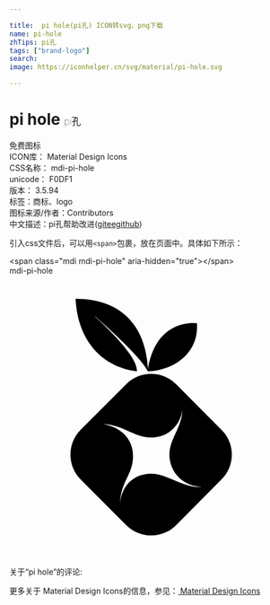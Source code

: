 ```yaml
---

title:  pi hole(pi孔) ICON转svg、png下载
name: pi-hole
zhTips: pi孔
tags: ["brand-logo"]
search: 
image: https://iconhelper.cn/svg/material/pi-hole.svg

---
```


# pi hole  <small style="font-size: 60%;font-weight: 100">pi孔</small>


<div class="detail-page">
<p>
<span><span class="badge-success badge">免费图标</span> </span>
<br/>
<span>
ICON库：
<span class="badge-secondary badge">Material Design Icons</span> 
</span>
<br/>
<span>
CSS名称：
<span class="badge-secondary badge">mdi-pi-hole</span> 
</span>
<br/>
<span>
unicode：
<span class="badge-secondary badge">F0DF1</span> 
<copy-btn content='F0DF1' btn-title=""></copy-btn>
<copy-btn :content='String.fromCodePoint(parseInt("F0DF1", 16))' btn-title="复制U"></copy-btn>
</span>
<br/>
<span>
版本：
<span class="badge-secondary badge">3.5.94</span> 
</span><br/><span>标签：<span class="badge-light badge"><router-link to="/tags/brand-logo.html">商标、logo</router-link></span></span>
<br/>
<span>图标来源/作者：<span class="badge-light badge">Contributors</span></span> 
<br/>
<span class="zh-detail">中文描述：<span class="badge-primary badge">pi孔</span><span class="help-link"><span>帮助改进</span>(<a href="https://gitee.com/liuwave/icon-helper/edit/master/json/material/pi-hole.json" target="_blank" rel="noopener noreferrer">gitee</a><a href="https://github.com/liuwave/icon-helper/edit/master/json/material/pi-hole.json" target="_blank" rel="noopener noreferrer">github</a></span>)</span><br/>
</p>
</div>
<div class="alert alert-dark">
  <i class="mdi mdi-pi-hole mdi-48px"></i>
  <i class="mdi mdi-pi-hole mdi-36px"></i>
  <i class="mdi mdi-pi-hole mdi-24px"></i>
  <i class="mdi mdi-pi-hole mdi-18px"></i>
</div>
<div>
  <p>引入css文件后，可以用<code>&lt;span&gt;</code>包裹，放在页面中。具体如下所示：    
  </p>
  <div class="alert alert-primary" style="font-size: 14px">
    &lt;span class="mdi mdi-pi-hole" aria-hidden="true"&gt;&lt;/span&gt;
    <copy-btn content='<span class="mdi mdi-pi-hole" aria-hidden="true"></span>'></copy-btn>
  </div>
  <div class="alert alert-secondary">
    <i class="mdi mdi-pi-hole"
    style="font-size: 24px"
    aria-hidden="true"></i> mdi-pi-hole
    <copy-btn content="mdi-pi-hole" btn-title="复制图标名称"></copy-btn>
  </div>
</div>
<div id="svg" class="svg-wrap">
<svg xmlns="http://www.w3.org/2000/svg" viewBox="0 0 24 24"><path d="M5.62,2C9.5,2 11.57,4.29 11.77,7.93C12.5,3.57 15.93,4.08 15.93,4.08C16.1,6.55 14.07,8.05 11.77,8.17C11.12,6.81 7.25,3.47 7.25,3.47C7.23,3.5 10.97,6.74 10.83,8.15C8.33,7.88 5.82,6 5.62,2M6.06,13.11L9.92,9.25C11.09,8.08 13,8.08 14.16,9.25L18,13.11C19.19,14.28 19.19,16.18 18,17.35L14.16,21.21C13,22.38 11.09,22.38 9.92,21.21L6.06,17.35C4.89,16.18 4.89,14.28 6.06,13.11M9.39,19.59C9.39,18.36 10.15,16.85 12.09,16.85C13.4,16.85 14.87,18.1 16.31,17.96C14.87,17.92 13.59,16.85 13.59,15.19C13.59,13.86 14.69,12.9 14.69,11.34C14.63,12.33 13.82,13.77 12,13.77C10.59,13.77 9.55,12.63 7.87,12.63C8.58,12.67 10.5,13.3 10.5,15.35C10.5,17 9.39,17.5 9.39,19.59Z" /></svg>
</div>
<detail full-name='mdi-pi-hole'></detail>
<div>
<p>关于“pi hole”的评论:</p>
</div>
<Vssue title="关于“pi hole”的评论" ></Vssue>    
<div><p>更多关于 Material Design Icons的信息，参见：<a target="_blank" href="https://iconhelper.cn/material.html"> Material Design Icons</a>
</p></div>

